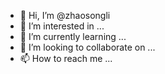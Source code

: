 - 👋 Hi, I’m @zhaosongli
- 👀 I’m interested in ...
- 🌱 I’m currently learning ...
- 💞️ I’m looking to collaborate on ...
- 📫 How to reach me ...

<!---
zhaosongli/zhaosongli is a ✨ special ✨ repository because its `README.md` (this file) appears on your GitHub profile.
You can click the Preview link to take a look at your changes.
--->

